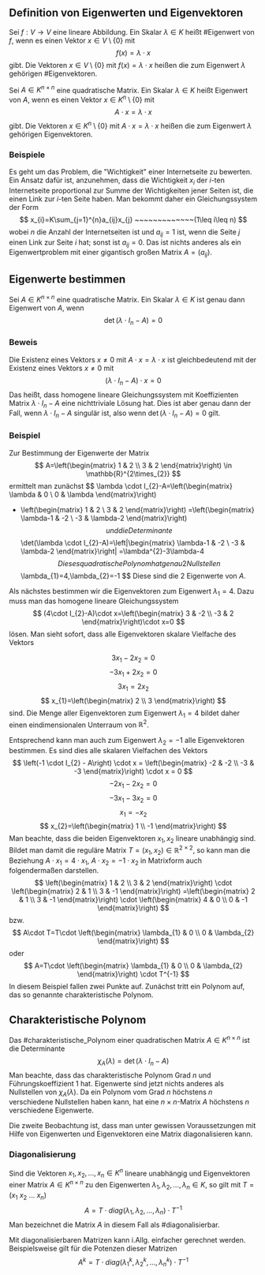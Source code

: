 ## Definition von Eigenwerten und Eigenvektoren
Sei $f:V\rightarrow V$ eine lineare Abbildung. Ein Skalar $\lambda\in K$ heißt #Eigenwert von $f$, wenn es einen Vektor $x\in V\setminus\{ 0 \}$ mit $$
f(x)=\lambda \cdot x
$$
gibt. Die Vektoren $x\in V\setminus\{ 0 \}$ mit $f(x)=\lambda \cdot x$ heißen die zum Eigenwert $\lambda$ gehörigen #Eigenvektoren. 

Sei $A\in K^{n\times n}$ eine quadratische Matrix. Ein Skalar $\lambda\in K$ heißt Eigenwert von $A$, wenn es einen Vektor $x\in K^{n}\setminus\{ 0 \}$ mit $$
A\cdot x=\lambda \cdot x
$$ gibt. Die Vektoren $x\in K^{n}\setminus\{ 0 \}$ mit $A\cdot x=\lambda \cdot x$ heißen die zum Eigenwert $\lambda$ gehörigen Eigenvektoren. 

### Beispiele
Es geht um das Problem, die "Wichtigkeit" einer Internetseite zu bewerten. Ein Ansatz dafür ist, anzunehmen, dass die Wichtigkeit $x_{i}$ der $i$-ten Internetseite proportional zur Summe der Wichtigkeiten jener Seiten ist, die einen Link zur $i$-ten Seite haben. Man bekommt daher ein Gleichungssystem der Form $$
x_{i}=K\sum_{j=1}^{n}a_{ij}x_{j} ~~~~~~~~~~~~~(1\leq i\leq n)
$$
wobei $n$ die Anzahl der Internetseiten ist und $a_{ij}=1$ ist, wenn die Seite $j$ einen Link zur Seite $i$ hat; sonst ist $a_{ij}=0$. Das ist nichts anderes als ein Eigenwertproblem mit einer gigantisch großen Matrix $A=(a_{ij})$. 

## Eigenwerte bestimmen
Sei $A\in K^{n\times n}$ eine quadratische Matrix. Ein Skalar $\lambda\in K$ ist genau dann Eigenwert von $A$, wenn $$
\det(\lambda \cdot I_{n}-A)=0
$$
### Beweis
Die Existenz eines Vektors $x\not=0$ mit $A\cdot x=\lambda \cdot x$ ist gleichbedeutend mit der Existenz eines Vektors $x\neq 0$ mit $$
(\lambda \cdot I_{n}-A)\cdot x=0
$$
Das heißt, dass homogene lineare Gleichungssystem mit Koeffizienten Matrix $\lambda \cdot I_{n}-A$ eine nichttriviale Lösung hat. Dies ist aber genau dann der Fall, wenn $\lambda \cdot I_{n}-A$ singulär ist, also wenn $\det(\lambda \cdot I_{n}-A)=0$ gilt.

### Beispiel
Zur Bestimmung der Eigenwerte der Matrix $$
A=\left(\begin{matrix}
1 & 2 \\
3 & 2
\end{matrix}\right)
\in \mathbb{R}^{2\times_{2}}
$$
ermittelt man zunächst
$$
\lambda \cdot I_{2}-A=\left(\begin{matrix}
\lambda & 0 \\
0 & \lambda
\end{matrix}\right)
- \left(\begin{matrix}
1 & 2 \\
3 & 2
\end{matrix}\right)
=\left(\begin{matrix}
\lambda-1 & -2 \\
-3 & \lambda-2
\end{matrix}\right)
$$
und die Determinante
$$
\det(\lambda \cdot I_{2}-A)=\left|\begin{matrix}
\lambda-1 & -2 \\
-3 & \lambda-2
\end{matrix}\right|
=\lambda^{2}-3\lambda-4
$$
Dieses quadratische Polynom hat genau 2 Nullstellen
$$
\lambda_{1}=4,\lambda_{2}=-1
$$
Diese sind die 2 Eigenwerte von $A$.

Als nächstes bestimmen wir die Eigenvektoren zum Eigenwert $\lambda_{1}=4$. Dazu muss man das homogene lineare Gleichungssystem $$
(4\cdot I_{2}-A)\cdot x=\left(\begin{matrix}
3 & -2 \\
-3 & 2
\end{matrix}\right)\cdot x=0
$$
lösen. Man sieht sofort, dass alle Eigenvektoren skalare Vielfache des Vektors

$$
3x_{1} -2x_{2} = 0
$$
$$
-3 x_{1} + 2x_{2} = 0
$$
$$
3x_{1}=2x_{2}
$$
$$
x_{1}=\left(\begin{matrix}
2 \\
3
\end{matrix}\right)
$$
sind. Die Menge aller Eigenvektoren zum Eigenwert $\lambda_{1}=4$ bildet daher einen eindimensionalen Unterraum von $\mathbb{R}^{2}$.

Entsprechend kann man auch zum Eigenwert $\lambda_{2}=-1$ alle Eigenvektoren bestimmen. Es sind dies alle skalaren Vielfachen des Vektors
$$
\left(-1 \cdot I_{2} - A\right) \cdot x = \left(\begin{matrix}
-2 & -2 \\
-3 & -3
\end{matrix}\right) \cdot x = 0
$$
$$
-2 x_{1} -2x_{2} = 0
$$
$$
-3 x_{1}-3x_{2} =0
$$
$$
x_{1}=-x_{2}
$$
$$
x_{2}=\left(\begin{matrix}
1 \\
-1
\end{matrix}\right)
$$
Man beachte, dass die beiden Eigenvektoren $x_{1},x_{2}$ lineare unabhängig sind. Bildet man damit die reguläre Matrix $T=(x_{1},x_{2})\in \mathbb{R}^{2\times2}$, so kann man die Beziehung $A\cdot x_{1}=4\cdot x_{1}$, $A\cdot x_{2}=-1\cdot x_{2}$ in Matrixform auch folgendermaßen darstellen.
$$
\left(\begin{matrix}
1 & 2 \\
3 & 2
\end{matrix}\right)
\cdot \left(\begin{matrix}
2 & 1 \\
3 & -1
\end{matrix}\right)
=\left(\begin{matrix}
2 & 1 \\
3 & -1
\end{matrix}\right)
\cdot \left(\begin{matrix}
4 & 0 \\
0 & -1
\end{matrix}\right)
$$
bzw. 
$$
A\cdot T=T\cdot \left(\begin{matrix}
\lambda_{1} & 0 \\
0 & \lambda_{2}
\end{matrix}\right)
$$
oder $$
A=T\cdot \left(\begin{matrix}
\lambda_{1} & 0 \\
0 & \lambda_{2}
\end{matrix}\right) \cdot T^{-1}
$$
In diesem Beispiel fallen zwei Punkte auf. Zunächst tritt ein Polynom auf, das so genannte charakteristische Polynom.

## Charakteristische Polynom
Das #charakteristische_Polynom einer quadratischen Matrix $A\in K^{n\times n}$ ist die Determinante $$
\chi_{A}(\lambda)=\det (\lambda \cdot I_{n}-A)
$$
Man beachte, dass das charakteristische Polynom Grad $n$ und Führungskoeffizient 1 hat. Eigenwerte sind jetzt nichts anderes als Nullstellen von $\chi_{A}(\lambda)$. Da ein Polynom vom Grad $n$ höchstens $n$ verschiedene Nullstellen haben kann, hat eine $n\times n$-Matrix $A$ höchstens $n$ verschiedene Eigenwerte.

Die zweite Beobachtung ist, dass man unter gewissen Voraussetzungen mit Hilfe von Eigenwerten und Eigenvektoren eine Matrix diagonalisieren kann. 

### Diagonalisierung
Sind die Vektoren $x_{1},x_{2},\dots,x_{n}\in K^{n}$ lineare unabhängig und Eigenvektoren einer Matrix $A\in K^{n\times n}$ zu den Eigenwerten $\lambda_{1},\lambda_{2},\dots,\lambda_{n}\in K$, so gilt mit $T=(x_{1}~x_{2} ~\dots~x_{n})$
$$
A=T\cdot diag(\lambda_{1},\lambda_{2},\dots,\lambda_{n})\cdot T^{-1}
$$
Man bezeichnet die Matrix $A$ in diesem Fall als #diagonalisierbar.

Mit diagonalisierbaren Matrizen kann i.Allg. einfacher gerechnet werden. Beispielsweise gilt für die Potenzen dieser Matrizen
$$
A^{k}=T\cdot diag(\lambda_{1}^{k},\lambda_{2}^{k},\dots,\lambda_{n}^{k})\cdot T^{-1}
$$
